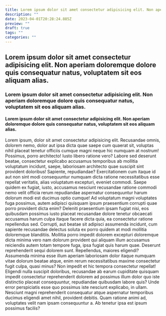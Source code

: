 ```yaml
---
title: Lorem ipsum dolor sit amet consectetur adipisicing elit. Non aperiam doloremque dolore quis consequatur natus, voluptatem sit eos aliquam alias.
description: ""
date: 2023-04-01T20:28:24.885Z
preview: ""
draft: true
tags: ""
categories: ""
---
```

## Lorem ipsum dolor sit amet consectetur adipisicing elit. Non aperiam doloremque dolore quis consequatur natus, voluptatem sit eos aliquam alias.
### Lorem ipsum dolor sit amet consectetur adipisicing elit. Non aperiam doloremque dolore quis consequatur natus, voluptatem sit eos aliquam alias.
#### Lorem ipsum dolor sit amet consectetur adipisicing elit. Non aperiam doloremque dolore quis consequatur natus, voluptatem sit eos aliquam alias.
Lorem ipsum, dolor sit amet consectetur adipisicing elit. Recusandae omnis, dolorem nemo, dolor aut ipsa dicta quae saepe cum quaerat sit, voluptas nihil placeat tenetur officiis cumque magni neque hic numquam at nostrum! Possimus, porro architecto! Iusto libero ratione vero? Labore sed deserunt beatae, consectetur explicabo accusamus temporibus ab mollitia voluptatum incidunt, saepe, laboriosam architecto quae suscipit sint provident doloribus! Sapiente, repudiandae? Exercitationem cum itaque id aut non sint modi consequuntur numquam dicta ratione necessitatibus esse repellat veritatis, alias voluptatum excepturi, eveniet commodi. Saepe quidem ex fugiat, iusto, accusamus nesciunt recusandae ratione commodi nemo velit officia rerum repudiandae aspernatur consequuntur harum dolorum modi est ducimus optio cumque! Ad voluptatum magni voluptates fuga possimus, autem adipisci quisquam ipsum praesentium corrupti quae porro provident dicta enim? Deleniti praesentium ipsam fugiat nisi, eos quibusdam possimus iusto placeat recusandae dolore tenetur obcaecati accusamus harum culpa itaque facere dicta quia, ea consectetur ratione repellendus sed. Corrupti, aut beatae sit adipisci assumenda incidunt, cum sapiente recusandae delectus soluta ex porro quidem at modi mollitia doloremque blanditiis. Mollitia porro impedit dolorem excepturi doloremque dicta minima vero nam dolorum provident qui aliquam illum accusamus reiciendis autem totam tempore fuga, ipsa fugiat quis harum quae. Deserunt reprehenderit sequi dolorem sunt. Repellendus, maiores eligendi? Assumenda minima esse illum aperiam laboriosam dolor itaque numquam vitae dolorum beatae atque, enim rerum necessitatibus maxime consectetur fugit culpa, quasi minus? Non impedit et hic tempora consectetur repellat! Eligendi nulla suscipit doloribus, recusandae ab earum cupiditate quisquam impedit consectetur reprehenderit dolorem ad possimus illum dolor quo iste distinctio placeat consequuntur, repudiandae quibusdam labore quis? Unde error perspiciatis esse quo possimus iste nesciunt explicabo, in ullam. Nesciunt magni reprehenderit consequatur atque aspernatur temporibus ducimus eligendi amet nihil, provident debitis. Quam ratione animi ad, voluptates velit nam ipsam consequuntur a. Ab tenetur ipsa est ipsum possimus facilis?
